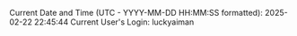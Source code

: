 Current Date and Time (UTC - YYYY-MM-DD HH:MM:SS formatted): 2025-02-22 22:45:44
Current User's Login: luckyaiman
